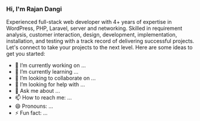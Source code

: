 ### Hi, I'm Rajan Dangi

Experienced full-stack web developer with 4+ years of expertise in WordPress, PHP, Laravel, server and networking. Skilled in requirement analysis, customer interaction, design, development, implementation, installation, and testing with a track record of delivering successful projects. Let's connect to take your projects to the next level.
Here are some ideas to get you started:

- 🔭 I’m currently working on ...
- 🌱 I’m currently learning ...
- 👯 I’m looking to collaborate on ...
- 🤔 I’m looking for help with ...
- 💬 Ask me about ...
- 📫 How to reach me: ...
- 😄 Pronouns: ...
- ⚡ Fun fact: ...


